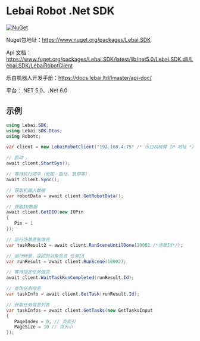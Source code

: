 ﻿# Lebai Robot .Net SDK

[![NuGet](https://img.shields.io/nuget/v/Lebai.SDK.svg)](https://www.nuget.org/packages/Lebai.SDK/)

Nuget包地址：https://www.nuget.org/packages/Lebai.SDK

Api 文档：https://www.fuget.org/packages/Lebai.SDK/latest/lib/net5.0/Lebai.SDK.dll/Lebai.SDK/LebaiRobotClient

乐白机器人开发手册：https://docs.lebai.ltd/lmaster/api-doc/

平台：.NET 5.0、.Net 6.0

## 示例

```C#
using Lebai.SDK;
using Lebai.SDK.Dtos;
using Robotc;

var client = new LebaiRobotClient("192.168.4.75" /* 乐白机械臂 IP 地址 */);

// 启动
await client.StartSys();

// 等待执行完毕（例如：启动、急停等）
await client.Sync();

// 获取机器人数据
var robotData = await client.GetRobotData();

// 获取IO数据
await client.GetDIO(new IOPin
{
   Pin = 1
});

// 运行场景直到做完
var taskResult2 = await client.RunSceneUntilDone(10002 /*场景Id*/);

// 运行场景，返回的对象包含 任务Id
var runResult = await client.RunScene(10002);

// 等待指定任务做完
await client.WaitTaskRunCompleted(runResult.Id);

// 查询任务信息
var taskInfo = await client.GetTask(runResult.Id);

// 获取任务信息列表
var taskInfos = await client.GetTasks(new GetTasksInput
{
   PageIndex = 0, // 页索引
   PageSize = 10 // 页大小
});
```
